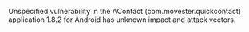 Unspecified vulnerability in the AContact (com.movester.quickcontact) application 1.8.2 for Android has unknown impact and attack vectors.